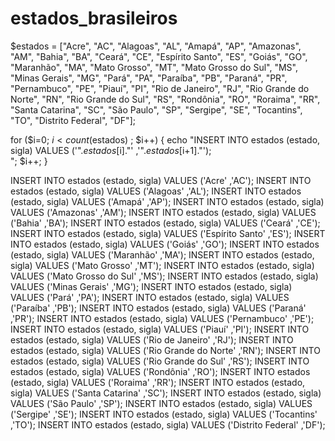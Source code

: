 # estados_brasileiros

$estados  = ["Acre",  "AC",  "Alagoas",  "AL",  "Amapá",  "AP",  "Amazonas",  "AM",  "Bahia",  "BA",  "Ceará",  "CE",  "Espírito Santo",  "ES",  "Goiás",  "GO",  "Maranhão",  "MA",  "Mato Grosso",  "MT",  "Mato Grosso do Sul",  "MS",  "Minas Gerais",  "MG",  "Pará",  "PA",  "Paraíba",  "PB",  "Paraná",  "PR",  "Pernambuco",  "PE",  "Piauí",  "PI",  "Rio de Janeiro",  "RJ",  "Rio Grande do Norte",  "RN",  "Rio Grande do Sul",  "RS",  "Rondônia",  "RO",  "Roraima",  "RR",  "Santa Catarina",  "SC",  "São Paulo", "SP",  "Sergipe",  "SE",  "Tocantins",  "TO",  "Distrito Federal",  "DF"];

for ($i=0; $i < count($estados) ; $i++) { 
     echo  "INSERT INTO estados (estado, sigla)
     VALUES ('".$estados[$i]."' ,'".$estados[$i+1]."');<br>";
     $i++;
  }

INSERT INTO estados (estado, sigla) VALUES ('Acre' ,'AC');
INSERT INTO estados (estado, sigla) VALUES ('Alagoas' ,'AL');
INSERT INTO estados (estado, sigla) VALUES ('Amapá' ,'AP');
INSERT INTO estados (estado, sigla) VALUES ('Amazonas' ,'AM');
INSERT INTO estados (estado, sigla) VALUES ('Bahia' ,'BA');
INSERT INTO estados (estado, sigla) VALUES ('Ceará' ,'CE');
INSERT INTO estados (estado, sigla) VALUES ('Espírito Santo' ,'ES');
INSERT INTO estados (estado, sigla) VALUES ('Goiás' ,'GO');
INSERT INTO estados (estado, sigla) VALUES ('Maranhão' ,'MA');
INSERT INTO estados (estado, sigla) VALUES ('Mato Grosso' ,'MT');
INSERT INTO estados (estado, sigla) VALUES ('Mato Grosso do Sul' ,'MS');
INSERT INTO estados (estado, sigla) VALUES ('Minas Gerais' ,'MG');
INSERT INTO estados (estado, sigla) VALUES ('Pará' ,'PA');
INSERT INTO estados (estado, sigla) VALUES ('Paraíba' ,'PB');
INSERT INTO estados (estado, sigla) VALUES ('Paraná' ,'PR');
INSERT INTO estados (estado, sigla) VALUES ('Pernambuco' ,'PE');
INSERT INTO estados (estado, sigla) VALUES ('Piauí' ,'PI');
INSERT INTO estados (estado, sigla) VALUES ('Rio de Janeiro' ,'RJ');
INSERT INTO estados (estado, sigla) VALUES ('Rio Grande do Norte' ,'RN');
INSERT INTO estados (estado, sigla) VALUES ('Rio Grande do Sul' ,'RS');
INSERT INTO estados (estado, sigla) VALUES ('Rondônia' ,'RO');
INSERT INTO estados (estado, sigla) VALUES ('Roraima' ,'RR');
INSERT INTO estados (estado, sigla) VALUES ('Santa Catarina' ,'SC');
INSERT INTO estados (estado, sigla) VALUES ('São Paulo' ,'SP');
INSERT INTO estados (estado, sigla) VALUES ('Sergipe' ,'SE');
INSERT INTO estados (estado, sigla) VALUES ('Tocantins' ,'TO');
INSERT INTO estados (estado, sigla) VALUES ('Distrito Federal' ,'DF');
